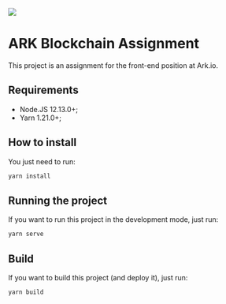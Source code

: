 ![](https://cdn-images-1.medium.com/max/180/1*7CNpLiRLc8pfw67qfzpXDQ@2x.png)

# ARK Blockchain Assignment

This project is an assignment for the front-end position at Ark.io.

## Requirements

- Node.JS 12.13.0+;
- Yarn 1.21.0+;

## How to install

You just need to run:

```bash
yarn install
```

## Running the project

If you want to run this project in the development mode, just run:

```bash
yarn serve
```

## Build

If you want to build this project (and deploy it), just run:

```bash
yarn build
```
